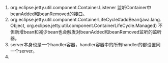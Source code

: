 1. org.eclipse.jetty.util.component.Container.Listener 监听Container中beanAdded和beanRemoved的接口。
1. org.eclipse.jetty.util.component.ContainerLifeCycle#addBean(java.lang.Object, org.eclipse.jetty.util.component.ContainerLifeCycle.Managed)
不但新增bean和减少bean也会触发对beanAdded和beanRemoved监听的监听器。    
1. server本身也是一个handler容器，handler容器中的所有handler的都设置同一个server。    
1. 
